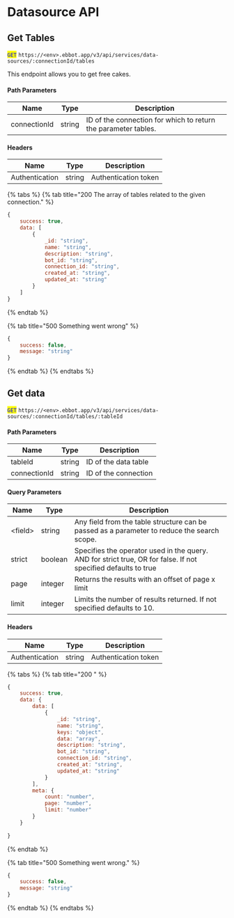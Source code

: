 # Datasource API

## Get Tables

<mark style="color:blue;">`GET`</mark> `https://<env>.ebbot.app/v3/api/services/data-sources/:connectionId/tables`

This endpoint allows you to get free cakes.

#### Path Parameters

| Name         | Type   | Description                                                    |
| ------------ | ------ | -------------------------------------------------------------- |
| connectionId | string | ID of the connection for which to return the parameter tables. |

#### Headers

| Name           | Type   | Description          |
| -------------- | ------ | -------------------- |
| Authentication | string | Authentication token |

{% tabs %}
{% tab title="200 The array of tables related to the given connection." %}
```javascript
{
    success: true,
    data: [
        {
            _id: "string",
            name: "string",
            description: "string",
            bot_id: "string",
            connection_id: "string",
            created_at: "string",
            updated_at: "string"
        }
    ]
}
```
{% endtab %}

{% tab title="500 Something went wrong" %}
```javascript
{
    success: false,
    message: "string"
}
```
{% endtab %}
{% endtabs %}

## Get data

<mark style="color:blue;">`GET`</mark> `https://<env>.ebbot.app/v3/api/services/data-sources/:connectionId/tables/:tableId`

#### Path Parameters

| Name         | Type   | Description          |
| ------------ | ------ | -------------------- |
| tableId      | string | ID of the data table |
| connectionId | string | ID of the connection |

#### Query Parameters

| Name     | Type    | Description                                                                                                    |
| -------- | ------- | -------------------------------------------------------------------------------------------------------------- |
| \<field> | string  | Any field from the table structure can be passed as a parameter to reduce the search scope.                    |
| strict   | boolean | Specifies the operator used in the query. AND for strict true, OR for false. If not specified defaults to true |
| page     | integer | Returns the results with an offset of page x limit                                                             |
| limit    | integer | Limits the number of results returned. If not specified defaults to 10.                                        |

#### Headers

| Name           | Type   | Description          |
| -------------- | ------ | -------------------- |
| Authentication | string | Authentication token |

{% tabs %}
{% tab title="200 " %}
```javascript
{
    success: true,
    data: {
        data: [
            {
                _id: "string",
                name: "string",
                keys: "object",
                data: "array",
                description: "string",
                bot_id: "string",
                connection_id: "string",
                created_at: "string",
                updated_at: "string"
            }
        ],
        meta: {
            count: "number",
            page: "number",
            limit: "number"
        }
    }
        
}
```
{% endtab %}

{% tab title="500 Something went wrong." %}
```javascript
{
    success: false,
    message: "string"
}
```
{% endtab %}
{% endtabs %}
